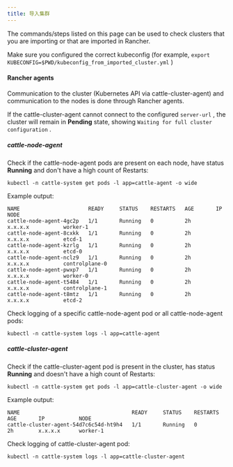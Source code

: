 ```yaml
---
title: 导入集群
---
```


The commands/steps listed on this page can be used to check clusters that you are importing or that are imported in Rancher.

Make sure you configured the correct kubeconfig (for example, `export KUBECONFIG=$PWD/kubeconfig_from_imported_cluster.yml` )

#### Rancher agents

Communication to the cluster (Kubernetes API via cattle-cluster-agent) and communication to the nodes is done through Rancher agents.

If the cattle-cluster-agent cannot connect to the configured `server-url` , the cluster will remain in **Pending** state, showing `Waiting for full cluster configuration` .

##### cattle-node-agent

Check if the cattle-node-agent pods are present on each node, have status **Running** and don't have a high count of Restarts:

``` 
kubectl -n cattle-system get pods -l app=cattle-agent -o wide
```

Example output:

``` 
NAME                      READY     STATUS    RESTARTS   AGE       IP                NODE
cattle-node-agent-4gc2p   1/1       Running   0          2h        x.x.x.x           worker-1
cattle-node-agent-8cxkk   1/1       Running   0          2h        x.x.x.x           etcd-1
cattle-node-agent-kzrlg   1/1       Running   0          2h        x.x.x.x           etcd-0
cattle-node-agent-nclz9   1/1       Running   0          2h        x.x.x.x           controlplane-0
cattle-node-agent-pwxp7   1/1       Running   0          2h        x.x.x.x           worker-0
cattle-node-agent-t5484   1/1       Running   0          2h        x.x.x.x           controlplane-1
cattle-node-agent-t8mtz   1/1       Running   0          2h        x.x.x.x           etcd-2
```

Check logging of a specific cattle-node-agent pod or all cattle-node-agent pods:

``` 
kubectl -n cattle-system logs -l app=cattle-agent
```

##### cattle-cluster-agent

Check if the cattle-cluster-agent pod is present in the cluster, has status **Running** and doesn't have a high count of Restarts:

``` 
kubectl -n cattle-system get pods -l app=cattle-cluster-agent -o wide
```

Example output:

``` 
NAME                                    READY     STATUS    RESTARTS   AGE       IP           NODE
cattle-cluster-agent-54d7c6c54d-ht9h4   1/1       Running   0          2h        x.x.x.x      worker-1
```

Check logging of cattle-cluster-agent pod:

``` 
kubectl -n cattle-system logs -l app=cattle-cluster-agent
```

